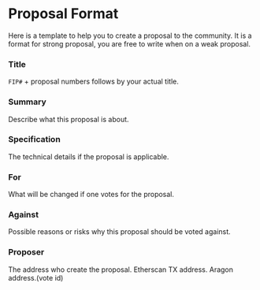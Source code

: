 #  Proposal Format
Here is a template to help you to create a proposal to the community.
It is a format for strong proposal,  you are free to write when on a weak proposal.

### Title
`FIP#` + proposal numbers follows by your actual title.

### Summary
Describe what this proposal is about.

### Specification
The technical details if the proposal is applicable.

### For
What will be changed if one votes for the proposal.

### Against
Possible reasons or risks why this proposal should be voted against.

### Proposer
The address who create the proposal.
Etherscan TX address.
Aragon address.(vote id)